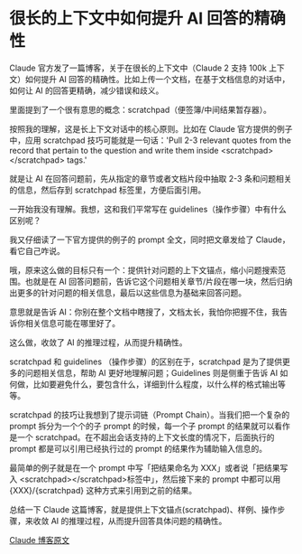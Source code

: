 # 很长的上下文中如何提升 AI 回答的精确性

Claude 官方发了一篇博客，关于在很长的上下文中（Claude 2 支持 100k 上下文）如何提升 AI 回答的精确性。比如上传一个文档，在基于文档信息的对话中，如何让 AI 的回答更精确，减少错误和歧义。

里面提到了一个很有意思的概念：scratchpad（便签簿/中间结果暂存器）。

按照我的理解，这是长上下文对话中的核心原则。比如在 Claude 官方提供的例子中，应用 scratchpad 技巧可能就是一句话：'Pull 2-3 relevant quotes from the record that pertain to the question and write them inside <scratchpad\></scratchpad\> tags.'

就是让 AI 在回答问题前，先从指定的章节或者文档片段中抽取 2-3 条和问题相关的信息，然后存到 scratchpad 标签里，方便后面引用。

一开始我没有理解。我想，这和我们平常写在 guidelines（操作步骤）中有什么区别呢？

我又仔细读了一下官方提供的例子的 prompt 全文，同时把文章发给了 Claude，看它自己咋说。

哦，原来这么做的目标只有一个：提供针对问题的上下文锚点，缩小问题搜索范围。也就是在 AI 回答问题前，告诉它这个问题相关章节/片段在哪一块，然后归纳出更多的针对问题的相关信息，最后以这些信息为基础来回答问题。

意思就是告诉 AI：你别在整个文档中瞎搜了，文档太长，我怕你把握不住，我告诉你相关信息可能在哪里好了。

这么做，收敛了 AI 的推理过程，从而提升精确性。

scratchpad 和 guidelines （操作步骤）的区别在于，scratchpad 是为了提供更多的问题相关信息，帮助 AI 更好地理解问题；Guidelines 则是侧重于告诉 AI 如何做，比如要避免什么，要包含什么，详细到什么程度，以什么样的格式输出等等。

scratchpad 的技巧让我想到了提示词链（Prompt Chain）。当我们把一个复杂的 prompt 拆分为一个个的子 prompt 的时候，每一个子 prompt 的结果就可以看作是一个 scratchpad。在不超出会话支持的上下文长度的情况下，后面执行的 prompt 都是可以引用已经执行过的 prompt 的结果作为辅助输入信息的。

最简单的例子就是在一个 prompt 中写「把结果命名为 XXX」或者说「把结果写入 <scratchpad\></scratchpad\>标签中」，然后接下来的 prompt 中都可以用 {XXX}/{scratchpad} 这种方式来引用到之前的结果。

总结一下 Claude 这篇博客，就是提供上下文锚点(scratchpad)、样例、操作步骤，来收敛 AI 的推理过程，从而提升回答具体问题的精确性。

[Claude 博客原文](https://www.anthropic.com/index/prompting-long-context)